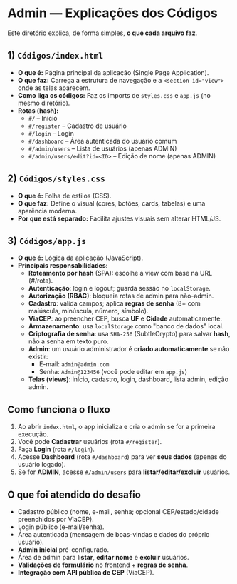 # Admin — Explicações dos Códigos

Este diretório explica, de forma simples, **o que cada arquivo faz**.

## 1) `Códigos/index.html`
- **O que é:** Página principal da aplicação (Single Page Application).
- **O que faz:** Carrega a estrutura de navegação e a `<section id="view">` onde as telas aparecem.
- **Como liga os códigos:** Faz os imports de `styles.css` e `app.js` (no mesmo diretório).
- **Rotas (hash):**
  - `#/` – Início
  - `#/register` – Cadastro de usuário
  - `#/login` – Login
  - `#/dashboard` – Área autenticada do usuário comum
  - `#/admin/users` – Lista de usuários (apenas ADMIN)
  - `#/admin/users/edit?id=<ID>` – Edição de nome (apenas ADMIN)

## 2) `Códigos/styles.css`
- **O que é:** Folha de estilos (CSS).
- **O que faz:** Define o visual (cores, botões, cards, tabelas) e uma aparência moderna.
- **Por que está separado:** Facilita ajustes visuais sem alterar HTML/JS.

## 3) `Códigos/app.js`
- **O que é:** Lógica da aplicação (JavaScript).
- **Principais responsabilidades:**
  - **Roteamento por hash** (SPA): escolhe a view com base na URL (#/rota).
  - **Autenticação**: login e logout; guarda sessão no `localStorage`.
  - **Autorização (RBAC)**: bloqueia rotas de admin para não-admin.
  - **Cadastro**: valida campos; aplica **regras de senha** (8+ com maiúscula, minúscula, número, símbolo).
  - **ViaCEP**: ao preencher CEP, busca **UF** e **Cidade** automaticamente.
  - **Armazenamento**: usa `localStorage` como "banco de dados" local.
  - **Criptografia de senha**: usa `SHA-256` (SubtleCrypto) para salvar **hash**, não a senha em texto puro.
  - **Admin**: um usuário administrador é **criado automaticamente** se não existir:
    - E-mail: `admin@admin.com`
    - Senha: `Admin@123456` (você pode editar em `app.js`)
  - **Telas (views)**: início, cadastro, login, dashboard, lista admin, edição admin.

## Como funciona o fluxo
1. Ao abrir `index.html`, o app inicializa e cria o admin se for a primeira execução.
2. Você pode **Cadastrar** usuários (rota `#/register`).
3. Faça **Login** (rota `#/login`).
4. Acesse **Dashboard** (rota `#/dashboard`) para ver **seus dados** (apenas do usuário logado).
5. Se for **ADMIN**, acesse `#/admin/users` para **listar/editar/excluir** usuários.

## O que foi atendido do desafio
- Cadastro público (nome, e-mail, senha; opcional CEP/estado/cidade preenchidos por ViaCEP).
- Login público (e-mail/senha).
- Área autenticada (mensagem de boas-vindas e dados do próprio usuário).
- **Admin inicial** pré-configurado.
- Área de admin para **listar**, **editar nome** e **excluir** usuários.
- **Validações de formulário** no frontend + **regras de senha**.
- **Integração com API pública de CEP** (ViaCEP).
